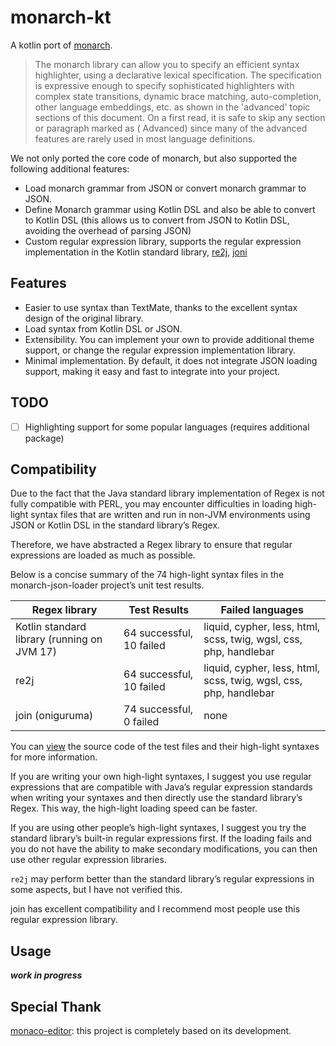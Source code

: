 # monarch-kt

A kotlin port of [monarch](https://microsoft.github.io/monaco-editor/monarch.html).

> The monarch library can allow you to specify an efficient syntax highlighter, using a declarative lexical
specification. The specification is expressive enough to specify sophisticated highlighters
with complex state transitions, dynamic brace matching, auto-completion, other language embeddings, etc. as shown in
the 'advanced' topic sections of this document. On a first read, it is safe to skip any section or paragraph marked as (
Advanced) since many of the advanced features are rarely used in most language definitions.

We not only ported the core code of monarch, but also supported the following additional features:

- Load monarch grammar from JSON or convert monarch grammar to JSON.
- Define Monarch grammar using Kotlin DSL and also be able to convert to Kotlin DSL (this allows us to convert from JSON to Kotlin DSL, avoiding the overhead of parsing JSON)
- Custom regular expression library, supports the regular expression implementation in the Kotlin standard library, [re2j](https://github.com/google/re2j), [joni](https://github.com/jruby/joni)

## Features

- Easier to use syntax than TextMate, thanks to the excellent syntax design of the original library.
- Load syntax from Kotlin DSL or JSON.
- Extensibility. You can implement your own to provide additional theme support, or change the regular expression implementation library.
- Minimal implementation. By default, it does not integrate JSON loading support, making it easy and fast to integrate into your project.

## TODO
- [ ] Highlighting support for some popular languages (requires additional package)

## Compatibility

Due to the fact that the Java standard library implementation of Regex is not fully compatible with PERL, you may encounter difficulties in loading high-light syntax files that are written and run in non-JVM environments using JSON or Kotlin DSL in the standard library’s Regex.

Therefore, we have abstracted a Regex library to ensure that regular expressions are loaded as much as possible.

Below is a concise summary of the 74 high-light syntax files in the monarch-json-loader project’s unit test results.

| Regex library                               | Test Results             | Failed languages                                                  | 
|---------------------------------------------|--------------------------|-------------------------------------------------------------------|
| Kotlin standard library (running on JVM 17) | 64 successful, 10 failed | liquid, cypher, less, html, scss, twig, wgsl, css, php, handlebar |
| re2j                                        | 64 successful, 10 failed | liquid, cypher, less, html, scss, twig, wgsl, css, php, handlebar |
| join (oniguruma)                            | 74 successful, 0 failed  | none                                                              |

You can [view](./monarch-json-loader/src/test) the source code of the test files and their high-light syntaxes for more information.

If you are writing your own high-light syntaxes, I suggest you use regular expressions that are compatible with Java’s regular expression standards when writing your syntaxes and then directly use the standard library’s Regex. This way, the high-light loading speed can be faster.

If you are using other people’s high-light syntaxes, I suggest you try the standard library’s built-in regular expressions first. If the loading fails and you do not have the ability to make secondary modifications, you can then use other regular expression libraries.

`re2j` may perform better than the standard library’s regular expressions in some aspects, but I have not verified this. 

join has excellent compatibility and I recommend most people use this regular expression library.

## Usage

**_work in progress_**

## Special Thank

  [monaco-editor](https://github.com/microsoft/monaco-editor): this project is completely based on its development.
